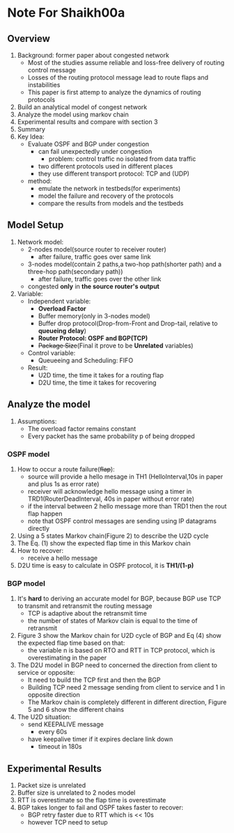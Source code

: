 # Note For Shaikh00a

## Overview
1. Background: former paper about congested network
	* Most of the studies assume reliable and loss-free delivery of routing control message
	* Losses of the routing protocol message lead to route flaps and instabilities
	* This paper is first attemp to analyze the dynamics of routing protocols
2. Build an analytical model of congest network
3. Analyze the model using markov chain
4. Experimental results and compare with section 3
5. Summary
6. Key Idea:
	* Evaluate OSPF and BGP under congestion
		* can fail unexpectedly under congestion
			* problem: control traffic no isolated from data traffic
		* two different protocols used in different places
		* they use different transport protocol: TCP and (UDP)
	* method: 
		* emulate the network in testbeds(for experiments)
		* model the failure and recovery of the protocols
		* compare the results from models and the testbeds

## Model Setup
1. Network model:
	* 2-nodes model(source router to receiver router)
		* after failure, traffic goes over same link
	* 3-nodes model(contain 2 paths,a two-hop path(shorter path) and a three-hop path(secondary path))
		* after failure, traffic goes over the other link
	* congested **only** in **the source router's output**
2. Variable:
	* Independent variable:
		* **Overload Factor**
		* Buffer memory(only in 3-nodes model)
		* Buffer drop protocol(Drop-from-Front and Drop-tail, relative to **queueing delay**)
		* **Router Protocol: OSPF and BGP(TCP)**
		* ~~Package Size~~(Final it prove to be **Unrelated** variables)
	* Control variable:
		* Queueeing and Scheduling: FIFO
	* Result:
		* U2D time, the time it takes for a routing flap
		* D2U time, the time it takes for recovering

## Analyze the model
1. Assumptions:
	* The overload factor remains constant
	* Every packet has the same probability p of being dropped

### OSPF model
1. How to occur a route failure(~~flap~~):
	* source will provide a hello mesage in TH1 (HelloInterval,10s in paper and plus 1s as error rate)
	* receiver will acknowledge hello message using a timer in TRD1(RouterDeadInterval, 40s in paper without error rate)
	* if the interval between 2 hello message more than TRD1 then the rout flap happen
	* note that OSPF control messages are sending using IP datagrams directly
2. Using a 5 states Markov chain(Figure 2) to describe the U2D cycle
3. The Eq. (1) show the expected flap time in this Markov chain
4. How to recover:
	* receive a hello message
5. D2U time is easy to calculate in OSPF protocol, it is **TH1/(1-p)**

### BGP model
1. It's **hard** to deriving an accurate model for BGP, because BGP use TCP to transmit and retransmit the routing message
	* TCP is adaptive about the retransmit time
	* the number of states of Markov clain is equal to the time of retransmit
2. Figure 3 show the Markov chain for U2D cycle of BGP and Eq (4) show the expected flap time based on that:
	* the variable n is based on RTO and RTT in TCP protocol, which is overestimating in the paper
3. The D2U model in BGP need to concerned the direction from client to service or opposite:
	* It need to build the TCP first and then the BGP
	* Building TCP need 2 message sending from client to service and 1 in opposite direction
	* The Markov chain is completely different in different direction, Figure 5 and 6 show the different chains
4. The U2D situation:
	* send KEEPALIVE message
		* every 60s
	* have keepalive timer if it expires declare link down
		* timeout in 180s	

## Experimental Results
1. Packet size is unrelated
2. Buffer size is unrelated to 2 nodes model
3. RTT is overestimate so the flap time is overestimate
4. BGP takes longer to fail and OSPF takes faster to recover:
	* BGP retry faster due to RTT which is << 10s
	* however TCP need to setup

